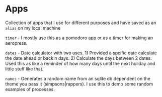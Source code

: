 # Apps

Collection of apps that I use for different purposes and have saved as an `alias` on my local machine

`timer` - I mostly use this as a pomodoro app or as a timer for making an aeropress.

`dates` - Date calculator with two uses. 1) Provided a spcific date calculate the date ahead or back n days. 2) Calculate the days between 2 dates. Used this as like a reminder of how many days until the next holiday and little stuff like that.

`names` - Generates a random name from an sqlite db dependent on the theme you pass it (simpsons|rappers). I use this to demo some random examples of processes. 
